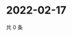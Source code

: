 # 2022-02-17

共 0 条

<!-- BEGIN WEIBO -->
<!-- 最后更新时间 Thu Feb 17 2022 00:18:40 GMT+0800 (China Standard Time) -->

<!-- END WEIBO -->
